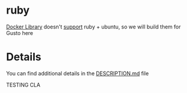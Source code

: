 # ruby
[Docker Library](https://github.com/docker-library/ruby) doesn't [support](https://github.com/docker-library/ruby/issues/258) ruby + ubuntu, so we will build them for Gusto here

# Details
You can find additional details in the [DESCRIPTION.md](https://github.com/Gusto/ruby/blob/master/DESCRIPTION.md) file

TESTING CLA
